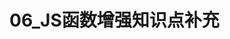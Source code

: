 # 06_JS函数增强知识点补充

<script setup>
import pdf from '../components/pdf.vue'
</script>

<pdf path="06_JS函数增强知识点补充" />
